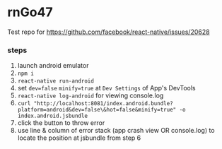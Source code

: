 # rnGo47
Test repo for https://github.com/facebook/react-native/issues/20628

### steps
1. launch android emulator 
2. `npm i`
3. `react-native run-android`
4. set `dev=false` `minify=true` at `Dev Settings` of App's DevTools
5. `react-native log-android` for viewing console.log
6. `curl "http://localhost:8081/index.android.bundle?platform=android&dev=false\&hot=false&minify=true" -o index.android.jsbundle`
7. click the button to throw error
8. use line & column of error stack (app crash view OR console.log) to locate the position at jsbundle from step 6
